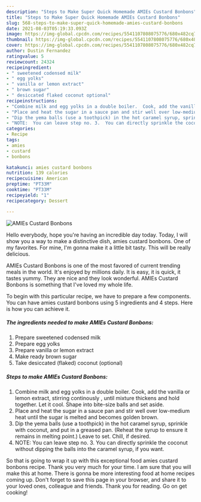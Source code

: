 ```yaml
---
description: "Steps to Make Super Quick Homemade AMIEs Custard Bonbons"
title: "Steps to Make Super Quick Homemade AMIEs Custard Bonbons"
slug: 568-steps-to-make-super-quick-homemade-amies-custard-bonbons
date: 2021-08-03T05:19:33.093Z
image: https://img-global.cpcdn.com/recipes/5541107808075776/680x482cq70/amies-custard-bonbons-recipe-main-photo.jpg
thumbnail: https://img-global.cpcdn.com/recipes/5541107808075776/680x482cq70/amies-custard-bonbons-recipe-main-photo.jpg
cover: https://img-global.cpcdn.com/recipes/5541107808075776/680x482cq70/amies-custard-bonbons-recipe-main-photo.jpg
author: Dustin Fernandez
ratingvalue: 5
reviewcount: 24324
recipeingredient:
- " sweetened codensed milk"
- " egg yolks"
- " vanilla or lemon extract"
- " brown sugar"
- " desiccated flaked coconut optional"
recipeinstructions:
- "Combine milk and egg yolks in a double boiler.  Cook, add the vanilla or lemon extract, stirring continously , until mixture thickens and hold together.  Let it cool.  Shape into bite-size balls and set aside."
- "Place and heat the sugar in a sauce pan and stir well over low-medium heat until the sugar is melted and becomes golden brown."
- "Dip the yema balls (use a toothpick) in the hot caramel syrup, sprinkle with coconut, and put in a greased pan.  (Reheat the syrup to ensure it remains in melting point.)  Leave to set.   Chill, if desired."
- "NOTE:  You can leave step no. 3.  You can directly sprinkle the coconut without dipping the balls into the caramel syrup, if you want."
categories:
- Recipe
tags:
- amies
- custard
- bonbons

katakunci: amies custard bonbons 
nutrition: 139 calories
recipecuisine: American
preptime: "PT33M"
cooktime: "PT33M"
recipeyield: "1"
recipecategory: Dessert

---
```



![AMIEs Custard Bonbons](https://img-global.cpcdn.com/recipes/5541107808075776/680x482cq70/amies-custard-bonbons-recipe-main-photo.jpg)

Hello everybody, hope you're having an incredible day today. Today, I will show you a way to make a distinctive dish, amies custard bonbons. One of my favorites. For mine, I'm gonna make it a little bit tasty. This will be really delicious.

AMIEs Custard Bonbons is one of the most favored of current trending meals in the world. It's enjoyed by millions daily. It is easy, it is quick, it tastes yummy. They are nice and they look wonderful. AMIEs Custard Bonbons is something that I've loved my whole life.




To begin with this particular recipe, we have to prepare a few components. You can have amies custard bonbons using 5 ingredients and 4 steps. Here is how you can achieve it.

<!--inarticleads1-->

##### The ingredients needed to make AMIEs Custard Bonbons:

1. Prepare  sweetened codensed milk
1. Prepare  egg yolks
1. Prepare  vanilla or lemon extract
1. Make ready  brown sugar
1. Take  desiccated (flaked) coconut (optional)




<!--inarticleads2-->

##### Steps to make AMIEs Custard Bonbons:

1. Combine milk and egg yolks in a double boiler.  Cook, add the vanilla or lemon extract, stirring continously , until mixture thickens and hold together.  Let it cool.  Shape into bite-size balls and set aside.
1. Place and heat the sugar in a sauce pan and stir well over low-medium heat until the sugar is melted and becomes golden brown.
1. Dip the yema balls (use a toothpick) in the hot caramel syrup, sprinkle with coconut, and put in a greased pan.  (Reheat the syrup to ensure it remains in melting point.)  Leave to set.   Chill, if desired.
1. NOTE:  You can leave step no. 3.  You can directly sprinkle the coconut without dipping the balls into the caramel syrup, if you want.




So that is going to wrap it up with this exceptional food amies custard bonbons recipe. Thank you very much for your time. I am sure that you will make this at home. There is gonna be more interesting food at home recipes coming up. Don't forget to save this page in your browser, and share it to your loved ones, colleague and friends. Thank you for reading. Go on get cooking!
